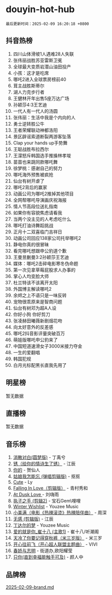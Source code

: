 # douyin-hot-hub

`最后更新时间：2025-02-09 16:20:18 +0800`

## 抖音热榜

1. 四川山体滑坡1人遇难28人失联
1. 张伟丽战胜苏亚雷斯卫冕
1. 全球最大变质岩潜山油田投产
1. 小孩：这才是吃席
1. 哪吒2进入全球票房榜前40
1. 茸主战胜斯蒂尔
1. 湖人力克步行者
1. 王健林开年出售5座万达广场
1. 孙颖莎4:3王艺迪
1. 一代人有一代人的汤圆
1. 张伟丽：生活中我是个内向的人
1. 勇士逆转胜公牛
1. 王者荣耀联动神都洛阳
1. 景区辟谣索道断裂两游客坠落
1. Clap your hands up手势舞
1. 王聪战胜布拉西尔
1. 王濛怒斥韩国选手推搡林孝埈
1. 苗苗也来跳同款哪吒舞
1. 徐梦桃：感谢自己的努力
1. 哪吒海外预售被疯抢
1. 仙台有树开虐了
1. 哪吒2背后的赢家
1. 动画公司为哪吒2推掉其他项目
1. 全网帮哪吒导演画庆祝海报
1. 情人节高段位送礼指南
1. 如果你有容貌焦虑请看我
1. 当两个没主见的人考虑吃什么
1. 哪吒打油诗舞蹈挑战
1. 正月十二双喜临门吉祥日
1. 动画公司回应138家公司托举哪吒2
1. 静电你真的很冒昧
1. 看完哪吒想跟申公豹道个歉
1. 王曼昱蒯曼3:2孙颖莎王艺迪
1. 媒体：哪吒2击碎电影寒冬伪命题
1. 第一次见拿草莓屁股求人办事的
1. 掌心人均变脸大师
1. 杜兰特该不该离开太阳
1. 外国博主解读哪吒2
1. 余烬之上不语只是一味反转
1. 宠物很乖原来是智商问题
1. 仙台有树邓为超A人设
1. 你好小狗 你好剪刀
1. 张凌赫田曦薇新剧烟花吻
1. 向太好意外的反差感
1. 哪吒2抖音影评量突破百万
1. 萌娃版哪吒申公豹来了
1. 中国短道速滑女子3000米接力夺金
1. 一生的爱翻唱
1. 韩国犯规
1. 白月光标配黑长直我先用了

## 明星榜

暂无数据

## 直播榜

暂无数据

## 音乐榜

1. [消散对白(圆梦版)](https://sf5-hl-cdn-tos.douyinstatic.com/obj/tos-cn-ve-2774/og4jB5I5IizzoZVAAAzWgBMAsMDWoArfwBOiFs) - 丁禹兮
1. [锈（给你的情诗生了锈）](https://sf5-hl-cdn-tos.douyinstatic.com/obj/tos-cn-ve-2774/o8a1PBtVqIYbPEGK6e5A4egedVMdm3fCIz6bbE) - 江辰
1. [你的](https://sf5-hl-cdn-tos.douyinstatic.com/obj/tos-cn-ve-2774/oYuIeKf42jB7sEV6B2upMdpYAgfrQWj0FeRegh) - 贺仙人
1. [姑娘我怎能忘 (弹唱剪辑版)](https://sf5-hl-cdn-tos.douyinstatic.com/obj/tos-cn-ve-2774/okamwrBGEMz6illuEofAsMV4yzF5tVWbBiA5AI) - 抠抠
1. [Cute](https://sf5-hl-cdn-tos.douyinstatic.com/obj/tos-cn-ve-2774/o4IbIzHWKAAB4wsS5qMBRiiAlEBGTpQRNfFvuo) - Ly
1. [Falling In Love（剪辑版）](https://sf5-hl-cdn-tos.douyinstatic.com/obj/tos-cn-ve-2774/o8ajpA8zzgBPahbBIO8AcKGBLJezFCRd1wfP9f) - 青村秀和
1. [ At Dusk  Love ](https://sf5-hl-cdn-tos.douyinstatic.com/obj/tos-cn-ve-2774/o8CrpCf5CaYgI4ZrtQgMQAFEfuGqNnRSDQAPBc) - 刘嗨雨
1. [执子之手 (剪辑2)](https://sf5-hl-cdn-tos.douyinstatic.com/obj/tos-cn-ve-2774/oUoZLQjCc31XzqsBnBQUNgeKtYPBcgbFDwtfcu) - 宝石Gem\哩哩
1. [Winter Wishlist](https://sf3-cdn-tos.douyinstatic.com/obj/tos-cn-ve-2774/oIIgUOeamCFCVAzxN6MFRLIBlLGpUqQxeeHrLE) - Youzee Music
1. [小美满（电影《热辣滚烫》热辣陪伴曲）](https://sf5-hl-cdn-tos.douyinstatic.com/obj/tos-cn-ve-2774/o0GAn2lSgfZIDUgtevCGDQYnFg4CwnrBaxbTZL) - 周深
1. [无感 (剪辑版)](https://sf5-hl-cdn-tos.douyinstatic.com/obj/tos-cn-ve-2774/o0eIsUzJBDlQaQFC5OFlgbMEZC1TFYBftOBn6p) - 江辰
1. [丁达尔的梦](https://sf5-hl-cdn-tos.douyinstatic.com/obj/tos-cn-ve-2774/oMU3WirUZBVQkAC9ccG5P2IQirziZM2RTInUY) - Youzee Music
1. [爱的就是你_崔十八 (主歌1)](https://sf5-hl-cdn-tos.douyinstatic.com/obj/tos-cn-ve-2774/oI5BO5DhFZ6UTcNCnZaOCBLtZ7WIMQGfgnXf5E) - 崔十八/听潮阁
1. [天冷了你要记得穿秋裤（米三岁版）](https://sf5-hl-cdn-tos.douyinstatic.com/obj/tos-cn-ve-2774/oQlIwVIDWiZ6BQilAorS7MA0AgCkQDvcZAdm1) - 米三岁
1. [开心往前飞（开心超人联盟主题曲）](https://sf5-hl-cdn-tos.douyinstatic.com/obj/tos-cn-ve-2774/9d8fb7c82cf1421fb93a9fe925275e0a) - VIVI
1. [春娇与志明](https://sf5-hl-cdn-tos.douyinstatic.com/obj/tos-cn-ve-2774/e530d8fceb7044b39707d7f9ff54add1) - 街道办,欧阳耀莹
1. [只你(直到幸福能触手可及)](https://sf5-hl-cdn-tos.douyinstatic.com/obj/tos-cn-ve-2774/o0lBkRDzFTeaVSUz3ZZSCBVtZ5DIMQGfgmEAuE) - 颜人中

## 品牌榜

[2025-02-09-brand.md](2025-02-09-brand.md)
